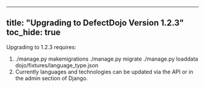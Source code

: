 
---
title: "Upgrading to DefectDojo Version 1.2.3"
toc_hide: true
---
Upgrading to 1.2.3 requires:

1.  ./manage.py makemigrations ./manage.py migrate ./manage.py loaddata
    dojo/fixtures/language\_type.json
2.  Currently languages and technologies can be updated via the API or
    in the admin section of Django.
